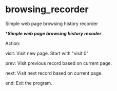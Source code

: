 # browsing_recorder
Simple web page browsing history recorder

****Simple web page browsing history recoder***.

Action:
 
visit: Visit new page. Start with "visit 0"

prev: Visit previous record based on current page.

next: Visit next record based on current page.

end: Exit the program.


